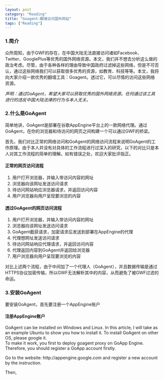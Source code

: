 ```yaml
---
layout: post
category: "Reading"
title: "Goagent:翻墙访问国外网站"
tags: ["Reading"]
---
```

<h3>1.简介</h3>
<p>
众所周知，由于GWF的存在，在中国大陆无法直接访问诸如Facebook、Twitter、GooglePlus等优秀的国外网络资源。本文，我们并不想去分析这么做的政治考虑。尽管，由于各种各样的理由导致中国政府过滤掉这些网络，但是不可否认，通过这些网络我们可以获取很多优秀的资源，如教育、科技等等。本文，我将向大家介绍一款优秀的翻墙工具：Goagent。透过它，可以尽情的访问这些网络资源。
</p>
<p>
<em>
声明：通过GoAgent，希望大家可以获取优秀的国外网络资源。任何通过该工具进行的违反中国大陆法律的行为与本人无关。
</em>
</p>
<H3>2.什么是GoAgent</h3>
<p>
简单地讲，GoAgent是部署在谷歌AppEngine平台上的一款网络代理。通过GoAgent，在你的浏览器和待访问的网页之间构建一个可以通过GWF的桥梁。
</p>
<p>
首先，我们对比正常的网络访问和GoAgent的网络访问流程来说明GoAgent的工作原理。由于本人并没有对具体的工作流程进行过深入的研究，以下的对比只是本人对其工作流程的简单的理解。如有错误之处，欢迎大家批评指正。
</p>
<h4>正常的网页访问流程</h4>
<ol>
<li>用户打开浏览器，并输入带访问内容的网址</li>
<li>浏览器向该网址发送访问请求</li>
<li>待访问网站响应浏览器请求，并返回访问内容</li>
<li>用户浏览器向用户呈现要浏览的内容</li>
</ol>

<h4>透过GoAgent的网页访问流程</h4>
<ol>
<li>用户打开浏览器，并输入带访问内容的网址</li>
<li>浏览器向该网址发送访问请求</li>
<li>GoAgent截获请求，加密请求后发送到部署在AppEngine的代理</li>
<li>代理想网址发送访问请求</li>
<li>待访问网站响应代理请求，并返回访问内容</li>
<li>代理返回内容到GoAgent并返回给浏览器</li>
<li>用户浏览器向用户呈现要浏览的内容</li>
</ol>

<p>
对比上述两个流程，由于中间加了一个代理人（GoAgent），并且数据传输是通过HTTPS协议加密传输，所以GWF无法解析其中的内容，从而避免了被GWF过滤的命运。
</p>

<h3>3.安装GoAgent</h3>
要安装GoAgent，首先要注册一个AppEngine账户
<h4>注册AppEngine账户</h4>
GoAgent can be installed on Windows and Linux. In this article, I will take as an example Ubuntu to show you how to install it. To install GoAgent on other OS, please google it. <br>
To make it work, you first to deploy goagent proxy on GoApp Engine. Therefore, you should register a GoApp account firstly.
<p>
Go to the website: http://appengine.google.com and register a new account by the instruction.
</p>
Then, 
